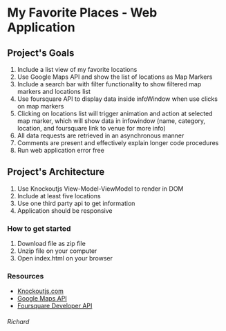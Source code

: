 # My Favorite Places - Web Application

## Project's Goals
1. Include a list view of my favorite locations
2. Use Google Maps API and show the list of locations as Map Markers
3. Include a search bar with filter functionality to show filtered map markers and locations list
4. Use foursquare API to display data inside infoWindow when use clicks on map markers
5. Clicking on locations list will trigger animation and action at selected map marker, which will show data in infowindow (name, category, location, and foursquare link to venue for more info)
6. All data requests are retrieved in an asynchronous manner
7. Comments are present and effectively explain longer code procedures
8. Run web application error free

## Project's Architecture
1. Use Knockoutjs View-Model-ViewModel to render in DOM
2. Include at least five locations
3. Use one third party api to get information
4. Application should be responsive

### How to get started
1. Download file as zip file
2. Unzip file on your computer
3. Open index.html on your browser

### Resources
* [Knockoutjs.com](http://knockoutjs.com/index.html)
* [Google Maps API](https://developers.google.com/maps/)
* [Foursquare Developer API](https://developer.foursquare.com/)

###### Richard